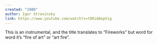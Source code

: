 ```yaml
---
created: "1908"
author: Igor Stravinsky
link: https://www.youtube.com/watch?v=tDRiQAepVig
---
```

This is an instrumental, and the title translates to “Fireworks” but word for word it’s “fire of art” or “art fire”.

